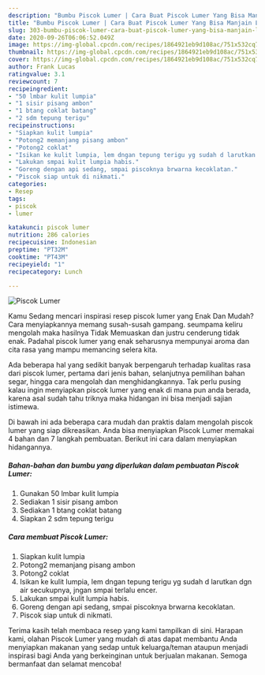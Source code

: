 ```yaml
---
description: "Bumbu Piscok Lumer | Cara Buat Piscok Lumer Yang Bisa Manjain Lidah"
title: "Bumbu Piscok Lumer | Cara Buat Piscok Lumer Yang Bisa Manjain Lidah"
slug: 303-bumbu-piscok-lumer-cara-buat-piscok-lumer-yang-bisa-manjain-lidah
date: 2020-09-26T06:06:52.049Z
image: https://img-global.cpcdn.com/recipes/1864921eb9d108ac/751x532cq70/piscok-lumer-foto-resep-utama.jpg
thumbnail: https://img-global.cpcdn.com/recipes/1864921eb9d108ac/751x532cq70/piscok-lumer-foto-resep-utama.jpg
cover: https://img-global.cpcdn.com/recipes/1864921eb9d108ac/751x532cq70/piscok-lumer-foto-resep-utama.jpg
author: Frank Lucas
ratingvalue: 3.1
reviewcount: 7
recipeingredient:
- "50 lmbar kulit lumpia"
- "1 sisir pisang ambon"
- "1 btang coklat batang"
- "2 sdm tepung terigu"
recipeinstructions:
- "Siapkan kulit lumpia"
- "Potong2 memanjang pisang ambon"
- "Potong2 coklat"
- "Isikan ke kulit lumpia, lem dngan tepung terigu yg sudah d larutkan dgn air secukupnya, jngan smpai terlalu encer."
- "Lakukan smpai kulit lumpia habis."
- "Goreng dengan api sedang, smpai piscoknya brwarna kecoklatan."
- "Piscok siap untuk di nikmati."
categories:
- Resep
tags:
- piscok
- lumer

katakunci: piscok lumer 
nutrition: 286 calories
recipecuisine: Indonesian
preptime: "PT32M"
cooktime: "PT43M"
recipeyield: "1"
recipecategory: Lunch

---
```



![Piscok Lumer](https://img-global.cpcdn.com/recipes/1864921eb9d108ac/751x532cq70/piscok-lumer-foto-resep-utama.jpg)

Kamu Sedang mencari inspirasi resep piscok lumer yang Enak Dan Mudah? Cara menyiapkannya memang susah-susah gampang. seumpama keliru mengolah maka hasilnya Tidak Memuaskan dan justru cenderung tidak enak. Padahal piscok lumer yang enak seharusnya mempunyai aroma dan cita rasa yang mampu memancing selera kita.

Ada beberapa hal yang sedikit banyak berpengaruh terhadap kualitas rasa dari piscok lumer, pertama dari jenis bahan, selanjutnya pemilihan bahan segar, hingga cara mengolah dan menghidangkannya. Tak perlu pusing kalau ingin menyiapkan piscok lumer yang enak di mana pun anda berada, karena asal sudah tahu triknya maka hidangan ini bisa menjadi sajian istimewa.




Di bawah ini ada beberapa cara mudah dan praktis dalam mengolah piscok lumer yang siap dikreasikan. Anda bisa menyiapkan Piscok Lumer memakai 4 bahan dan 7 langkah pembuatan. Berikut ini cara dalam menyiapkan hidangannya.

<!--inarticleads1-->

##### Bahan-bahan dan bumbu yang diperlukan dalam pembuatan Piscok Lumer:

1. Gunakan 50 lmbar kulit lumpia
1. Sediakan 1 sisir pisang ambon
1. Sediakan 1 btang coklat batang
1. Siapkan 2 sdm tepung terigu




<!--inarticleads2-->

##### Cara membuat Piscok Lumer:

1. Siapkan kulit lumpia
1. Potong2 memanjang pisang ambon
1. Potong2 coklat
1. Isikan ke kulit lumpia, lem dngan tepung terigu yg sudah d larutkan dgn air secukupnya, jngan smpai terlalu encer.
1. Lakukan smpai kulit lumpia habis.
1. Goreng dengan api sedang, smpai piscoknya brwarna kecoklatan.
1. Piscok siap untuk di nikmati.




Terima kasih telah membaca resep yang kami tampilkan di sini. Harapan kami, olahan Piscok Lumer yang mudah di atas dapat membantu Anda menyiapkan makanan yang sedap untuk keluarga/teman ataupun menjadi inspirasi bagi Anda yang berkeinginan untuk berjualan makanan. Semoga bermanfaat dan selamat mencoba!
